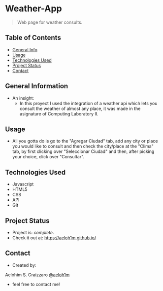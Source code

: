 # Weather-App

> Web page for weather consults. <br />

## Table of Contents
* [General Info](#general-information)
* [Usage](#usage)
* [Technologies Used](#technologies-used)
* [Project Status](#project-status)
* [Contact](#contact)

## General Information
-  An insight: <br />
    - In this proyect I used the integration of a weather api which lets you consult the weather of almost any place, it was made in the asignature of Computing Laboratory II.
    
## Usage
 - All you gotta do is go to the "Agregar Ciudad" tab, add any city or place you would like to consult and then check the city/place at the "Clima" tab, by first clicking over "Seleccionar Ciudad" and then, after picking your choice, click over "Consultar".

## Technologies Used
- Javascript
- HTML5
- CSS
- API
- Git


## Project Status
- Project is: _complete_.
- Check it out at: https://aeloh1m.github.io/
    
## Contact
- Created by: 

Aelohim S. Graizzaro [@aeloh1m](https://github.com/aeloh1m) <br />

- feel free to contact me!
